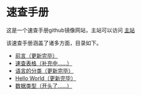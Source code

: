 # 速查手册

这是一个速查手册github镜像网站，主站可以访问
[主站](http://www.changfengmuyun.shop/dcf/#/%E9%80%9F%E6%9F%A5%E6%89%8B%E5%86%8C)

该速查手册涵盖了诸多方面，目录如下。
* [前言（更新完毕）](/DivPart/前言.md)
* [速查表格（补充中……）](/DivPart/速查表格.md)
* [语言的分类（更新完毕）](/DivPart/语言的分类.md)
* [Hello World（更新完毕）](/DivPart/Hello_World.md)
* [数据类型（开头了……）](/DivPart/数据类型.md)

